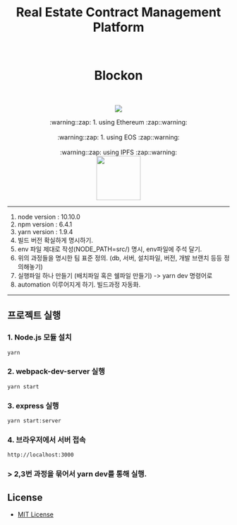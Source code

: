 <h1 align="center">Real Estate Contract Management Platform</h1>
<br>
<h1 align="center">
Blockon
</h1>
<br>
<p align="center">
	<a href="https://github.com/DdukTwiSun/server/blob/master/LICENSE"><img src="https://img.shields.io/github/license/mashape/apistatus.svg"></a>	
</p>

<div align="middle">:warning::zap: 1. using Ethereum :zap::warning: </div>
<!--<div align="middle"><img src="https://github.com/soma-boomable/integrated-repo/blob/master/eos.jpg" style="width="200" height="200"/></div>-->
<br>
<div align="middle">:warning::zap: 1. using EOS :zap::warning: </div>
<!--<div align="middle"><img src="https://github.com/soma-boomable/integrated-repo/blob/master/eos.jpg" style="width="200" height="200"/></div>-->
<br>
<div align="middle">:warning::zap: using IPFS :zap::warning: </div>
<div align="middle"><img src="https://github.com/soma-boomable/integrated-repo/blob/master/IPFS.png?raw=true" style="width:100px;" /></div>

*****
1. node version : 10.10.0
2. npm version : 6.4.1
3. yarn version : 1.9.4
4. 빌드 버전 확실하게 명시하기.
5. env 파일 제대로 작성(NODE_PATH=src/) 명시, env파일에 주석 달기. 
6. 위의 과정들을 명시한 팀 표준 정의. (db, 서버, 설치파일, 버전, 개발 브랜치 등등 정의해놓기)
7. 실행파일 하나 만들기 (배치파일 혹은 쉘파일 만들기) -> yarn dev 명령어로
8. automation 이루어지게 하기. 빌드과정 자동화.
*****


## 프로젝트 실행

### 1. Node.js 모듈 설치
	yarn
	
### 2. webpack-dev-server 실행
	yarn start
	
### 3. express 실행
	yarn start:server
	
### 4. 브라우저에서 서버 접속
	http://localhost:3000

### >   2,3번 과정을 묶어서 yarn dev를 통해 실행.


## License

* [MIT License](LICENSE)
